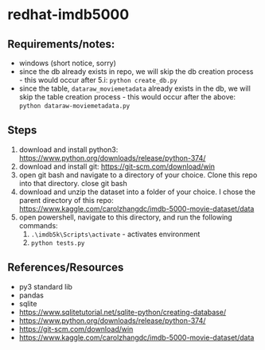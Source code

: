 # redhat-imdb5000
## Requirements/notes:
* windows (short notice, sorry)
* since the db already exists in repo, we will skip the db creation process - this would occur after 5.i: `python create_db.py`
* since the table, `dataraw_moviemetadata` already exists in the db, we will skip the table creation process - this would occur after the above: `python dataraw-moviemetadata.py`
## Steps
1. download and install python3: https://www.python.org/downloads/release/python-374/
2. download and install git: https://git-scm.com/download/win
3. open git bash and navigate to a directory of your choice. Clone this repo into that directory. close git bash
4. download and unzip the dataset into a folder of your choice. I chose the parent directory of this repo: https://www.kaggle.com/carolzhangdc/imdb-5000-movie-dataset/data
5. open powershell, navigate to this directory, and run the following commands:
	1. `.\imdb5k\Scripts\activate` - activates environment
	2. `python tests.py`

## References/Resources
* py3 standard lib
* pandas
* sqlite
* https://www.sqlitetutorial.net/sqlite-python/creating-database/
* https://www.python.org/downloads/release/python-374/
* https://git-scm.com/download/win
* https://www.kaggle.com/carolzhangdc/imdb-5000-movie-dataset/data
